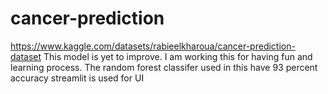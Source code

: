 # cancer-prediction
https://www.kaggle.com/datasets/rabieelkharoua/cancer-prediction-dataset
This model is yet to improve. I am working this for having fun and learning process.
The random forest classifer used in this have 93 percent accuracy
streamlit is used for UI 

